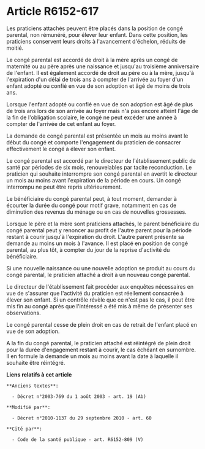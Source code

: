 # Article R6152-617

Les praticiens attachés peuvent être placés dans la position de congé parental, non rémunéré, pour élever leur enfant. Dans
cette position, les praticiens conservent leurs droits à l'avancement d'échelon, réduits de moitié.

Le congé parental est accordé de droit à la mère après un congé de maternité ou au père après une naissance et jusqu'au
troisième anniversaire de l'enfant. Il est également accordé de droit au père ou à la mère, jusqu'à l'expiration d'un délai
de trois ans à compter de l'arrivée au foyer d'un enfant adopté ou confié en vue de son adoption et âgé de moins de trois
ans.

Lorsque l'enfant adopté ou confié en vue de son adoption est âgé de plus de trois ans lors de son arrivée au foyer mais n'a
pas encore atteint l'âge de la fin de l'obligation scolaire, le congé ne peut excéder une année à compter de l'arrivée de cet
enfant au foyer.

La demande de congé parental est présentée un mois au moins avant le début du congé et comporte l'engagement du praticien de
consacrer effectivement le congé à élever son enfant.

Le congé parental est accordé par le directeur de l'établissement public de santé par périodes de six mois, renouvelables par
tacite reconduction. Le praticien qui souhaite interrompre son congé parental en avertit le directeur un mois au moins avant
l'expiration de la période en cours. Un congé interrompu ne peut être repris ultérieurement.

Le bénéficiaire du congé parental peut, à tout moment, demander à écourter la durée du congé pour motif grave, notamment en
cas de diminution des revenus du ménage ou en cas de nouvelles grossesses.

Lorsque le père et la mère sont praticiens attachés, le parent bénéficiaire du congé parental peut y renoncer au profit de
l'autre parent pour la période restant à courir jusqu'à l'expiration du droit. L'autre parent présente sa demande au moins un
mois à l'avance. Il est placé en position de congé parental, au plus tôt, à compter du jour de la reprise d'activité du
bénéficiaire.

Si une nouvelle naissance ou une nouvelle adoption se produit au cours du congé parental, le praticien attaché a droit à un
nouveau congé parental.

Le directeur de l'établissement fait procéder aux enquêtes nécessaires en vue de s'assurer que l'activité du praticien est
réellement consacrée à élever son enfant. Si un contrôle révèle que ce n'est pas le cas, il peut être mis fin au congé après
que l'intéressé a été mis à même de présenter ses observations.

Le congé parental cesse de plein droit en cas de retrait de l'enfant placé en vue de son adoption.

A la fin du congé parental, le praticien attaché est réintégré de plein droit pour la durée d'engagement restant à courir, le
cas échéant en surnombre. Il en formule la demande un mois au moins avant la date à laquelle il souhaite être réintégré.

**Liens relatifs à cet article**

	**Anciens textes**:

	  - Décret n°2003-769 du 1 août 2003 - art. 19 (Ab)

	**Modifié par**:

	  - Décret n°2010-1137 du 29 septembre 2010 - art. 60

	**Cité par**:

	  - Code de la santé publique - art. R6152-809 (V)
